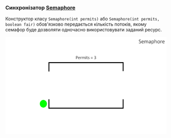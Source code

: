 ### Синхронізатор [Semaphore](https://uk.wikipedia.org/wiki/%D0%A1%D0%B5%D0%BC%D0%B0%D1%84%D0%BE%D1%80_(%D0%BF%D1%80%D0%BE%D0%B3%D1%80%D0%B0%D0%BC%D1%83%D0%B2%D0%B0%D0%BD%D0%BD%D1%8F))

Конструктор класу `Semaphore(int permits)` або `Semaphore(int permits, boolean fair)` обов'язково передається кількість потоків, якому семафор буде дозволяти одночасно використовувати заданий ресурс.
<p align="center">
  <img src="./semaphore.gif" alt="Semaphore">
</p>

